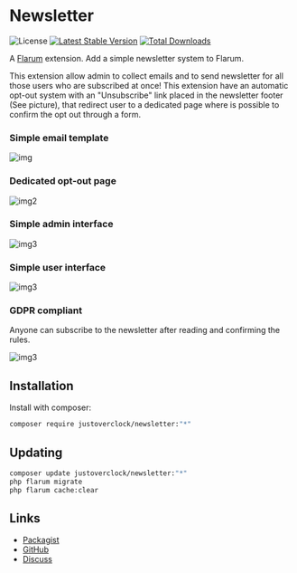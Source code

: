 # Newsletter

![License](https://img.shields.io/badge/license-MIT-blue.svg) [![Latest Stable Version](https://img.shields.io/packagist/v/justoverclock/newsletter.svg)](https://packagist.org/packages/justoverclock/newsletter) [![Total Downloads](https://img.shields.io/packagist/dt/justoverclock/newsletter.svg)](https://packagist.org/packages/justoverclock/newsletter)

A [Flarum](http://flarum.org) extension. Add a simple newsletter system to Flarum.

This extension allow admin to collect emails and to send newsletter for all those users who are
subscribed at once!
This extension have an automatic opt-out system with an "Unsubscribe" link placed in the newsletter
footer (See picture), that redirect user to a dedicated page where is possible to confirm the opt out through a form.

### Simple email template

![img](https://i.ibb.co/4fHzjN4/emailtemplate.png)

### Dedicated opt-out page

![img2](https://i.ibb.co/CH7dd2b/22.png)

### Simple admin interface

![img3](https://i.ibb.co/MckMVv3/aaaaa.png)

### Simple user interface

![img3](https://i.ibb.co/JFW0Gnz/emailsubscribe.png)

### GDPR compliant
Anyone can subscribe to the newsletter after reading and confirming the rules.

![img3](https://i.ibb.co/yn1grLN/emailsubscribemodal.png)

## Installation

Install with composer:

```sh
composer require justoverclock/newsletter:"*"
```

## Updating

```sh
composer update justoverclock/newsletter:"*"
php flarum migrate
php flarum cache:clear
```

## Links

- [Packagist](https://packagist.org/packages/justoverclock/newsletter)
- [GitHub](https://github.com/justoverclock/newsletter)
- [Discuss](https://discuss.flarum.org/d/PUT_DISCUSS_SLUG_HERE)
